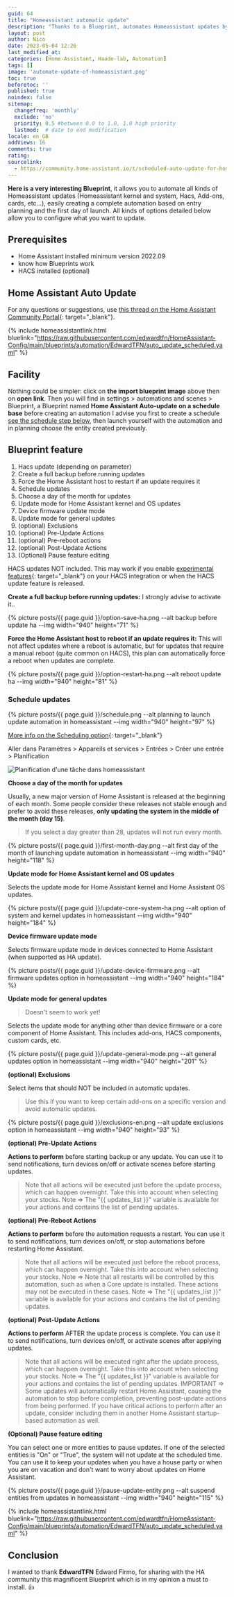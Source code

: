 ```yaml
---
guid: 64
title: "Homeassistant automatic update"
description: "Thanks to a Blueprint, automates Homeassistant updates by creating an automation, this blueprint allows you to configure other updates. This very interesting manipulation is still to be used with a few tweezers"
layout: post
author: Nico
date: 2023-05-04 12:26
last_modified_at: 
categories: [Home-Assistant, Haade-lab, Automation]
tags: []
image: 'automate-update-of-homeassistant.png'
toc: true
beforetoc: ''
published: true
noindex: false
sitemap:
  changefreq: 'monthly'
  exclude: 'no'
  priority: 0.5 #between 0.0 to 1.0, 1.0 high priority
  lastmod:  # date to end modification
locale: en_GB
addViews: 16
comments: true
rating:  
sourcelink:
  - https://community.home-assistant.io/t/scheduled-auto-update-for-home-assistant/459281
---
```


**Here is a very interesting Blueprint**, it allows you to automate all kinds of Homeassistant updates (Homeassistant kernel and system, Hacs, Add-ons, cards, etc...), easily creating a complete automation based on entry planning and the first day of launch. All kinds of options detailed below allow you to configure what you want to update.

## Prerequisites

- Home Assistant installed minimum version 2022.09
- know how Blueprints work
- HACS installed (optional)

## Home Assistant Auto Update

For any questions or suggestions, use [this thread on the Home Assistant Community Portal](https://community.home-assistant.io/t/scheduled-auto-update-for-home-assistant/459281){: target="_blank"}.

{% include homeassistantlink.html bluelink="https://raw.githubusercontent.com/edwardtfn/HomeAssistant-Config/main/blueprints/automation/EdwardTFN/auto_update_scheduled.yaml" %}

## Facility
Nothing could be simpler: click on **the import blueprint image** above then on **open link**. Then you will find in settings > automations and scenes > Blueprint, a Blueprint named **Home Assistant Auto-update on a schedule base** before creating an automation I advise you first to create a schedule [see the schedule step below](./automatic-update-homeassistant#schedule-updates), then launch yourself with the automation and in planning choose the entity created previously.

## Blueprint feature

1. Hacs update (depending on parameter)
2. Create a full backup before running updates
3. Force the Home Assistant host to restart if an update requires it
4. Schedule updates
5. Choose a day of the month for updates
6. Update mode for Home Assistant kernel and OS updates
7. Device firmware update mode
8. Update mode for general updates
9. (optional) Exclusions
10. (optional) Pre-Update Actions
11. (optional) Pre-reboot actions
12. (optional) Post-Update Actions
13. (Optional) Pause feature editing

HACS updates NOT included. This may work if you enable [experimental features](https://hacs.xyz/docs/configuration/options/#options){: target="_blank"} on your HACS integration or when the HACS update feature is released.

**Create a full backup before running updates:** I strongly advise to activate it..

{% picture posts/{{ page.guid }}/option-save-ha.png --alt backup before update ha --img width="940" height="71" %}

**Force the Home Assistant host to reboot if an update requires it:** This will not affect updates where a reboot is automatic, but for updates that require a manual reboot (quite common on HACS), this plan can automatically force a reboot when updates are complete.

{% picture posts/{{ page.guid }}/option-restart-ha.png --alt reboot update ha --img width="940" height="81" %}

### Schedule updates

{% picture posts/{{ page.guid }}/schedule.png --alt planning to launch update automation in homeassistant --img width="940" height="97" %}

[More info on the Scheduling option](https://www.home-assistant.io/blog/2022/09/07/release-20229/#new-helper-weekly-schedule){: target="_blank"}

Aller dans Paramètres > Appareils et services > Entrées > Créer une entrée > Planification

![Planification d'une tâche dans homeassistant](https://www.home-assistant.io/images/blog/2022-09/create_schedule.gif)

**Choose a day of the month for updates**

Usually, a new major version of Home Assistant is released at the beginning of each month. Some people consider these releases not stable enough and prefer to avoid these releases, **only updating the system in the middle of the month (day 15)**.
> If you select a day greater than 28, updates will not run every month.

{% picture posts/{{ page.guid }}/first-month-day.png --alt first day of the month of launching update automation in homeassistant --img width="940" height="118" %}

**Update mode for Home Assistant kernel and OS updates**

Selects the update mode for Home Assistant kernel and Home Assistant OS updates.

{% picture posts/{{ page.guid }}/update-core-system-ha.png --alt option of system and kernel updates in homeassistant --img width="940" height="184" %}

**Device firmware update mode**

Selects firmware update mode in devices connected to Home Assistant (when supported as HA update).

{% picture posts/{{ page.guid }}/update-device-firmware.png --alt firmware updates option in homeassistant --img width="940" height="184" %}

**Update mode for general updates**

> Doesn't seem to work yet!

Selects the update mode for anything other than device firmware or a core component of Home Assistant.
This includes add-ons, HACS components, custom cards, etc.

{% picture posts/{{ page.guid }}/update-general-mode.png --alt general updates option in homeassistant --img width="940" height="201" %}

**(optional) Exclusions**

Select items that should NOT be included in automatic updates.

> Use this if you want to keep certain add-ons on a specific version and avoid automatic updates.

{% picture posts/{{ page.guid }}/exclusions-en.png --alt update exclusions option in homeassistant --img width="940" height="93" %}

**(optional) Pre-Update Actions**

**Actions to perform** before starting backup or any update.
You can use it to send notifications, turn devices on/off or activate scenes before starting updates.

> Note that all actions will be executed just before the update process, which can happen overnight. Take this into account when selecting your stocks.
Note => The "{{ updates_list }}" variable is available for your actions and contains the list of pending updates.

**(optional) Pre-Reboot Actions**

**Actions to perform** before the automation requests a restart.
You can use it to send notifications, turn devices on/off, or stop automations before restarting Home Assistant.

> Note that all actions will be executed just before the reboot process, which can happen overnight. Take this into account when selecting your stocks.
Note => Note that all restarts will be controlled by this automation, such as when a Core update is installed. These actions may not be executed in these cases.
Note => The "{{ updates_list }}" variable is available for your actions and contains the list of pending updates.

**(optional) Post-Update Actions**

**Actions to perform** AFTER the update process is complete.
You can use it to send notifications, turn devices on/off, or activate scenes after applying updates.

> Note that all actions will be executed right after the update process, which can happen overnight. Take this into account when selecting your stocks.
Note => The "{{ updates_list }}" variable is available for your actions and contains the list of pending updates.
IMPORTANT => Some updates will automatically restart Home Assistant, causing the automation to stop before completion, preventing post-update actions from being performed. If you have critical actions to perform after an update, consider including them in another Home Assistant startup-based automation as well.

**(Optional) Pause feature editing**

You can select one or more entities to pause updates. If one of the selected entities is "On" or "True", the system will not update at the scheduled time.
You can use it to keep your updates when you have a house party or when you are on vacation and don't want to worry about updates on Home Assistant.

{% picture posts/{{ page.guid }}/pause-update-entity.png --alt suspend entities from updates in homeassistant --img width="940" height="115" %}

{% include homeassistantlink.html bluelink="https://raw.githubusercontent.com/edwardtfn/HomeAssistant-Config/main/blueprints/automation/EdwardTFN/auto_update_scheduled.yaml" %}

## Conclusion

I wanted to thank **EdwardTFN** Edward Firmo, for sharing with the HA community this magnificent Blueprint which is in my opinion a must to install. 👍
   



